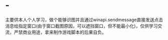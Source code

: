 # -
主要供本人个人学习，做个能够识图并且通过winapi.sendmessage直接发送点击消息给指定窗口(由于窗口截图原因，可以遮挡窗口，但不能最小化)，仅供学习交流，严禁商业用途，拿来制作游戏脚本的后果自负。
